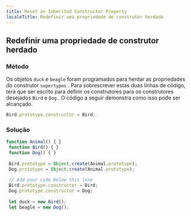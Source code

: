 ```yaml
---
title: Reset an Inherited Constructor Property
localeTitle: Redefinir uma propriedade de construtor herdado
---
```

## Redefinir uma propriedade de construtor herdado

### Método

Os objetos `duck` e `beagle` foram programados para herdar as propriedades do construtor `supertypes` . Para sobrescrever estas duas linhas de código, terá que ser escrito para definir os construtores para os construtores desejados `Bird` e `Dog` . O código a seguir demonstra como isso pode ser alcançado.

```javascript
Bird.prototype.constructor = Bird; 
```

### Solução

```javascript
function Animal() { } 
 function Bird() { } 
 function Dog() { } 
 
 Bird.prototype = Object.create(Animal.prototype); 
 Dog.prototype = Object.create(Animal.prototype); 
 
 // Add your code below this line 
 Bird.prototype.constructor = Bird; 
 Dog.prototype.constructor = Dog; 
 
 let duck = new Bird(); 
 let beagle = new Dog(); 

```